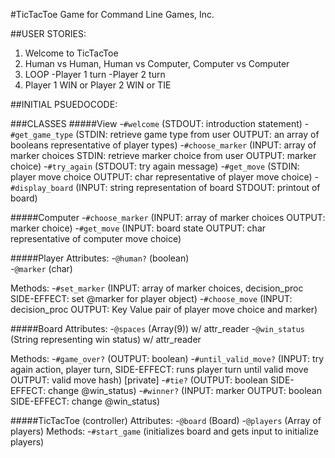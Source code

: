 #TicTacToe Game for Command Line Games, Inc.

##USER STORIES:

1. Welcome to TicTacToe
2. Human vs Human, Human vs Computer, Computer vs Computer
3. LOOP 
    -Player 1 turn
    -Player 2 turn
4. Player 1 WIN or Player 2 WIN or TIE

##INITIAL PSUEDOCODE:

###CLASSES
#####View
  -```#welcome``` (STDOUT: introduction statement)
  -```#get_game_type``` (STDIN: retrieve game type from user OUTPUT: an array of booleans representative of player types)
  -```#choose_marker``` (INPUT: array of marker choices STDIN: retrieve marker choice from user OUTPUT: marker choice)
  -```#try_again``` (STDOUT: try again message)
  -```#get_move``` (STDIN: player move choice OUTPUT: char representative of player move choice)
  -```#display_board``` (INPUT: string representation of board STDOUT: printout of board)
 
#####Computer
  -```#choose_marker``` (INPUT: array of marker choices OUTPUT: marker choice)
  -```#get_move``` (INPUT: board state OUTPUT: char representative of computer move choice)

#####Player
  Attributes:
  -```@human?``` (boolean)  
  -```@marker``` (char)

  Methods:
  -```#set_marker``` (INPUT: array of marker choices, decision_proc SIDE-EFFECT: set @marker for player object)
  -```#choose_move``` (INPUT: decision_proc OUTPUT: Key Value pair of player move choice and marker)

#####Board
  Attributes:
  -```@spaces``` (Array(9)) w/ attr_reader
  -```@win_status``` (String representing win status) w/ attr_reader
  
  Methods:
  -```#game_over?``` (OUTPUT: boolean)
  -```#until_valid_move?``` (INPUT: try again action, player turn, SIDE-EFFECT: runs player turn until valid move OUTPUT: valid move hash)
  [private]
  -```#tie?``` (OUTPUT: boolean SIDE-EFFECT: change @win_status)
  -```#winner?``` (INPUT: marker OUTPUT: boolean SIDE-EFFECT: change @win_status)

#####TicTacToe (controller)
  Attributes:
  -```@board``` (Board)
  -```@players``` (Array of players)
  Methods:
  -```#start_game``` (initializes board and gets input to initialize players)

